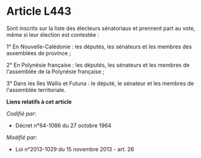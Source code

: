 # Article L443

Sont inscrits sur la liste des électeurs sénatoriaux et prennent part au vote, même si leur élection est contestée :

1° En Nouvelle-Calédonie : les députés, les sénateurs et les membres des assemblées de province ;

2° En Polynésie française : les députés, les sénateurs et les membres de l'assemblée de la Polynésie française ;

3° Dans les îles Wallis et Futuna : le député, le sénateur et les membres de l'assemblée territoriale.

**Liens relatifs à cet article**

_Codifié par_:

  - Décret n°64-1086 du 27 octobre 1964

_Modifié par_:

  - Loi n°2013-1029 du 15 novembre 2013 - art. 26
